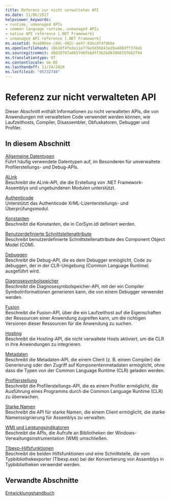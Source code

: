 ```yaml
---
title: Referenz zur nicht verwalteten API
ms.date: 11/06/2017
helpviewer_keywords:
- runtime, unmanaged APIs
- common language runtime, unmanaged APIs
- native API reference [.NET Framework]
- unmanaged API reference [.NET Framework]
ms.assetid: 9aa000ee-c04c-492c-ae4f-83ecdf4fdbbe
ms.openlocfilehash: 16b18f4fede11e776e5656843ed9a408dff370eb
ms.sourcegitcommit: d8020797a6657d0fbbdff362b80300815f682f94
ms.translationtype: HT
ms.contentlocale: de-DE
ms.lasthandoff: 11/24/2020
ms.locfileid: "95732748"
---
```

# <a name="unmanaged-api-reference"></a>Referenz zur nicht verwalteten API

Dieser Abschnitt enthält Informationen zu nicht verwalteten APIs, die von Anwendungen mit verwaltetem Code verwendet werden können, wie Laufzeithosts, Compiler, Disassembler, Obfuskatoren, Debugger und Profiler.  
  
## <a name="in-this-section"></a>In diesem Abschnitt  

 [Allgemeine Datentypen](common-data-types-unmanaged-api-reference.md)  
 Führt häufig verwendete Datentypen auf, im Besonderen für unverwaltete Profilerstellungs- und Debug-APIs.  
  
 [ALink](./alink/index.md)  
 Beschreibt die ALink-API, die die Erstellung von .NET Framework-Assemblys und ungebundenen Modulen unterstützt.  
  
 [Authenticode](./authenticode/index.md)  
 Unterstützt das Authenticode XrML-Lizenterstellungs- und Überprüfungsmodul.  
  
 [Konstanten](constants-unmanaged-api-reference.md)  
 Beschreibt die Konstanten, die in CorSym.idl definiert werden.  
  
 [Benutzerdefinierte Schnittstellenattribute](/previous-versions/dotnet/netframework-4.0/ms231946(v=vs.100))  
 Beschreibt benutzerdefinierte Schnittstellenattribute des Component Object Model (COM).  
  
 [Debuggen](./debugging/index.md)  
 Beschreibt die Debug-API, die es dem Debugger ermöglicht, Code zu debuggen, der in der CLR-Umgebung (Common Language Runtime) ausgeführt wird.  
  
 [Diagnosesymbolspeicher](./diagnostics/index.md)  
 Beschreibt die Diagnosesymbolspeicher-API, mit der ein Compiler Symbolinformationen generieren kann, die von einem Debugger verwendet werden.  
  
 [Fusion](./fusion/index.md)  
 Beschreibt die Fusion-API, über die ein Laufzeithost auf die Eigenschaften der Ressourcen einer Anwendung zugreifen kann, um die richtigen Versionen dieser Ressourcen für die Anwendung zu suchen.  
  
 [Hosting](./hosting/index.md)  
 Beschreibt die Hosting-API, die nicht verwaltete Hosts aktiviert, um die CLR in ihre Anwendungen zu integrieren.  
  
 [Metadaten](./metadata/index.md)  
 Beschreibt die Metadaten-API, die einem Client (z. B. einem Compiler) die Generierung oder den Zugriff auf Komponentenmetadaten ermöglicht, ohne dass die Typen von der Common Language Runtime (CLR) geladen werden.  
  
 [Profilerstellung](./profiling/index.md)  
 Beschreibt die Profilerstellungs-API, die es einem Profiler ermöglicht, die Ausführung eines Programms durch die Common Language Runtime (CLR) zu überwachen.  
  
 [Starke Namen](./strong-naming/index.md)  
 Beschreibt die API für starke Namen, die einem Client ermöglicht, die starke Namenssignierung für Assemblys zu verwalten.  

 [WMI und Leistungsindikatoren](wmi/index.md)  
 Beschreibt die APIs, die Aufrufe an Bibliotheken der Windows-Verwaltungsinstrumentation (WMI) umschließen.
  
 [Tlbexp-Hilfsfunktionen](./tlbexp/index.md)  
 Beschreibt die beiden Hilfsfunktionen und eine Schnittstelle, die vom Typbibliothekexporter (Tlbexp.exe) bei der Konvertierung von Assemblys in Typbibliotheken verwendet werden.  
  
## <a name="related-sections"></a>Verwandte Abschnitte  

 [Entwicklungshandbuch](../development-guide.md)
